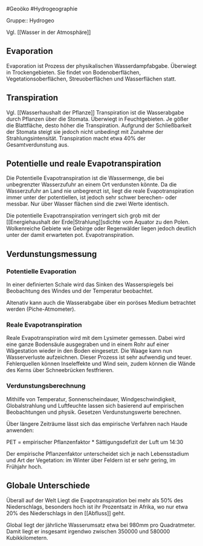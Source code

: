 #Geoöko #Hydrogeographie

Gruppe:: Hydrogeo

Vgl. [[Wasser in der Atmosphäre]]

## Evaporation

Evaporation ist Prozess der physikalischen Wasserdampfabgabe. Überwiegt in Trockengebieten. Sie findet von Bodenoberflächen, Vegetationsoberflächen, Streuoberflächen und Wasserflächen statt.

## Transpiration

Vgl. [[Wasserhaushalt der Pflanze]]
Transpiration ist die Wasserabgabe durch Pflanzen über die Stomata. Überwiegt in Feuchtgebieten. Je gößer die Blattfläche, desto höher die Transpiration. Aufgrund der Schließbarkeit der Stomata steigt sie jedoch nicht unbedingt mit Zunahme der Strahlungsintensität. Transpiration macht etwa 40% der Gesamtverdunstung aus.

## Potentielle und reale Evapotranspiration

Die Potentielle Evapotranspiration ist die Wassermenge, die bei unbegrenzter Wasserzufuhr an einem Ort verdunsten könnte. Da die Wasserzufuhr an Land nie unbegrenzt ist, liegt die reale Evapotranspiration immer unter der potentiellen, ist jedoch sehr schwer berechen- oder messbar. Nur über Wasser flächen sind die zwei Werte identisch.

Die potentielle Evapotranspiration verringert sich grob mit der [[Energiehaushalt der Erde|Strahlung]]sdichte vom Äquator zu den Polen. Wolkenreiche Gebiete wie Gebirge oder Regenwälder liegen jedoch deutlich unter der damit erwarteten pot. Evapotranspiration.

## Verdunstungsmessung

### Potentielle Evaporation

In einer definierten Schale wird das Sinken des Wasserspiegels bei Beobachtung des Windes und der Temperatur beobachtet.

Altenativ kann auch die Wasserabgabe über ein poröses Medium betrachtet werden (Piche-Atmometer).

### Reale Evapotranspiration

Reale Evapotranspiration wird mit dem Lysimeter gemessen. Dabei wird eine ganze Bodensäule ausgegraben und in einem Rohr auf einer Wägestation wieder in den Boden eingesetzt. Die Waage kann nun Wasserverluste aufzeichnen. Dieser Prozess ist sehr aufwendig und teuer. 
Fehlerquellen können Inseleffekte und Wind sein, zudem können die Wände des Kerns über Schneebrücken festfrieren.

### Verdunstungsberechnung

Mithilfe von Temperatur, Sonnenscheindauer, Windgeschwindigkeit, Globalstrahlung und Luftfeuchte lassen sich basierend auf empirischen Beobachtungen und physik. Gesetzen Verdunstungswerte berechnen.

Über längere Zeiträume lässt sich das empirische Verfahren nach Haude anwenden: 

PET = empirischer Pflanzenfaktor * Sättigungsdefizit der Luft um 14:30

Der empirische Pflanzenfaktor unterscheidet sich je nach Lebensstadium und Art der Vegetation: im Winter über Feldern ist er sehr gering, im Frühjahr hoch.

## Globale Unterschiede

Überall auf der Welt Liegt die Evapotranspiration bei mehr als 50% des Niederschlags, besonders hoch ist ihr Prozentsatz in Afrika, wo nur etwa 20% des Niederschlags in den [[Abfluss]] geht.

Global liegt der jährliche Wasserumsatz etwa bei 980mm pro Quadratmeter. Damit liegt er insgesamt irgendwo zwischen 350000 und 580000 Kubikkilometern.
